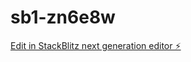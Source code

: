 # sb1-zn6e8w

[Edit in StackBlitz next generation editor ⚡️](https://stackblitz.com/~/github.com/kanthedgaurav/sb1-zn6e8w)